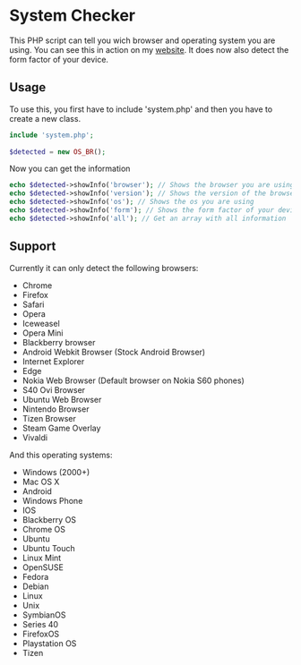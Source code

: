 # System Checker

This PHP script can tell you wich browser and operating system you are using.
You can see this in action on my [website](http://philipdb.nl/systeminfo/).
It does now also detect the form factor of your device.

## Usage
To use this, you first have to include 'system.php' and then you have to create a new class.

```php
include 'system.php';
  
$detected = new OS_BR();
```

Now you can get the information

```php
echo $detected->showInfo('browser'); // Shows the browser you are using
echo $detected->showInfo('version'); // Shows the version of the browser you are using
echo $detected->showInfo('os'); // Shows the os you are using
echo $detected->showInfo('form'); // Shows the form factor of your device
echo $detected->showInfo('all'); // Get an array with all information
```

## Support
Currently it can only detect the following browsers:

- Chrome
- Firefox
- Safari
- Opera
- Iceweasel
- Opera Mini
- Blackberry browser
- Android Webkit Browser (Stock Android Browser)
- Internet Explorer
- Edge
- Nokia Web Browser (Default browser on Nokia S60 phones)
- S40 Ovi Browser
- Ubuntu Web Browser
- Nintendo Browser
- Tizen Browser
- Steam Game Overlay
- Vivaldi

And this operating systems:

- Windows (2000+)
- Mac OS X
- Android
- Windows Phone
- IOS
- Blackberry OS
- Chrome OS
- Ubuntu
- Ubuntu Touch
- Linux Mint
- OpenSUSE
- Fedora
- Debian
- Linux
- Unix
- SymbianOS
- Series 40
- FirefoxOS
- Playstation OS
- Tizen

